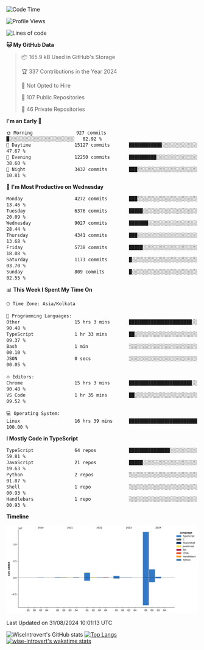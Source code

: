 <!--START_SECTION:waka-->
![Code Time](http://img.shields.io/badge/Code%20Time-1%2C560%20hrs%2058%20mins-blue)

![Profile Views](http://img.shields.io/badge/Profile%20Views-0-blue)

![Lines of code](https://img.shields.io/badge/From%20Hello%20World%20I%27ve%20Written-19.3%20million%20lines%20of%20code-blue)

**🐱 My GitHub Data** 

> 📦 165.9 kB Used in GitHub's Storage 
 > 
> 🏆 337 Contributions in the Year 2024
 > 
> 🚫 Not Opted to Hire
 > 
> 📜 107 Public Repositories 
 > 
> 🔑 46 Private Repositories 
 > 
**I'm an Early 🐤** 

```text
🌞 Morning                927 commits         █░░░░░░░░░░░░░░░░░░░░░░░░   02.92 % 
🌆 Daytime                15127 commits       ████████████░░░░░░░░░░░░░   47.67 % 
🌃 Evening                12250 commits       ██████████░░░░░░░░░░░░░░░   38.60 % 
🌙 Night                  3432 commits        ███░░░░░░░░░░░░░░░░░░░░░░   10.81 % 
```
📅 **I'm Most Productive on Wednesday** 

```text
Monday                   4272 commits        ███░░░░░░░░░░░░░░░░░░░░░░   13.46 % 
Tuesday                  6376 commits        █████░░░░░░░░░░░░░░░░░░░░   20.09 % 
Wednesday                9027 commits        ███████░░░░░░░░░░░░░░░░░░   28.44 % 
Thursday                 4341 commits        ███░░░░░░░░░░░░░░░░░░░░░░   13.68 % 
Friday                   5738 commits        █████░░░░░░░░░░░░░░░░░░░░   18.08 % 
Saturday                 1173 commits        █░░░░░░░░░░░░░░░░░░░░░░░░   03.70 % 
Sunday                   809 commits         █░░░░░░░░░░░░░░░░░░░░░░░░   02.55 % 
```


📊 **This Week I Spent My Time On** 

```text
🕑︎ Time Zone: Asia/Kolkata

💬 Programming Languages: 
Other                    15 hrs 3 mins       ███████████████████████░░   90.48 % 
TypeScript               1 hr 33 mins        ██░░░░░░░░░░░░░░░░░░░░░░░   09.37 % 
Bash                     1 min               ░░░░░░░░░░░░░░░░░░░░░░░░░   00.10 % 
JSON                     0 secs              ░░░░░░░░░░░░░░░░░░░░░░░░░   00.05 % 

🔥 Editors: 
Chrome                   15 hrs 3 mins       ███████████████████████░░   90.48 % 
VS Code                  1 hr 35 mins        ██░░░░░░░░░░░░░░░░░░░░░░░   09.52 % 

💻 Operating System: 
Linux                    16 hrs 39 mins      █████████████████████████   100.00 % 
```

**I Mostly Code in TypeScript** 

```text
TypeScript               64 repos            ███████████████░░░░░░░░░░   59.81 % 
JavaScript               21 repos            █████░░░░░░░░░░░░░░░░░░░░   19.63 % 
Python                   2 repos             ░░░░░░░░░░░░░░░░░░░░░░░░░   01.87 % 
Shell                    1 repo              ░░░░░░░░░░░░░░░░░░░░░░░░░   00.93 % 
Handlebars               1 repo              ░░░░░░░░░░░░░░░░░░░░░░░░░   00.93 % 
```



**Timeline**

![Lines of Code chart](https://raw.githubusercontent.com/wise-introvert/wise-introvert/master/assets/bar_graph.png)


 Last Updated on 31/08/2024 10:01:13 UTC
<!--END_SECTION:waka-->

![WiseIntrovert's GitHub stats](https://github-readme-stats.vercel.app/api?username=wise-introvert&count_private=true&show_icons=true)
[![Top Langs](https://github-readme-stats.vercel.app/api/top-langs/?username=wise-introvert&langs_count=10)](https://github.com/anuraghazra/github-readme-stats)
[![wise-introvert's wakatime stats](https://github-readme-stats.vercel.app/api/wakatime?username=wiseintrovert)](https://github.com/anuraghazra/github-readme-stats)

